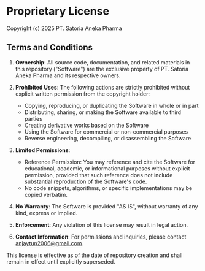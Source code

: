 # Proprietary License

Copyright (c) 2025 PT. Satoria Aneka Pharma

## Terms and Conditions

1. **Ownership**: All source code, documentation, and related materials in this repository ("Software") are the exclusive property of PT. Satoria Aneka Pharma and its respective owners.

2. **Prohibited Uses**: The following actions are strictly prohibited without explicit written permission from the copyright holder:

   - Copying, reproducing, or duplicating the Software in whole or in part
   - Distributing, sharing, or making the Software available to third parties
   - Creating derivative works based on the Software
   - Using the Software for commercial or non-commercial purposes
   - Reverse engineering, decompiling, or disassembling the Software

3. **Limited Permissions**:

   - Reference Permission: You may reference and cite the Software for educational, academic, or informational purposes without explicit permission, provided that such reference does not include substantial reproduction of the Software's code.
   - No code snippets, algorithms, or specific implementations may be copied verbatim.

4. **No Warranty**: The Software is provided "AS IS", without warranty of any kind, express or implied.

5. **Enforcement**: Any violation of this license may result in legal action.

6. **Contact Information**: For permissions and inquiries, please contact anjaytun2006@gmail.com.

This license is effective as of the date of repository creation and shall remain in effect until explicitly superseded.
